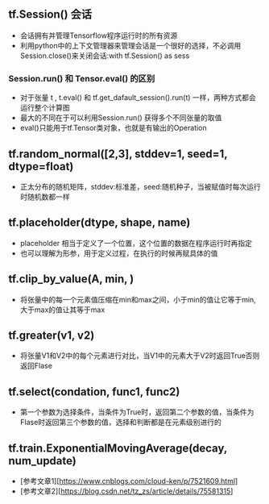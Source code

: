## tf.Session() 会话
  - 会话拥有并管理Tensorflow程序运行时的所有资源
  - 利用python中的上下文管理器来管理会话是一个很好的选择，不必调用Session.close()来关闭会话:with tf.Session() as sess
### Session.run() 和 Tensor.eval() 的区别
  - 对于张量 t , t.eval() 和 tf.get_dafault_session().run(t) 一样，两种方式都会运行整个计算图
  - 最大的不同在于可以利用Session.run() 获得多个不同张量的取值
  - eval()只能用于tf.Tensor类对象，也就是有输出的Operation
## tf.random_normal([2,3], stddev=1, seed=1, dtype=float)
  - 正太分布的随机矩阵，stddev:标准差，seed:随机种子，当被赋值时每次运行时随机数都一样
## tf.placeholder(dtype, shape, name)
  - placeholder 相当于定义了一个位置，这个位置的数据在程序运行时再指定
- 也可以理解为形参，用于定义过程，在执行的时候再赋具体的值
## tf.clip_by_value(A, min, ) 
  - 将张量中的每一个元素值压缩在min和max之间，小于min的值让它等于min,大于max的值让其等于max
## tf.greater(v1, v2)
  - 将张量V1和V2中的每个元素进行对比，当V1中的元素大于V2时返回True否则返回Flase
## tf.select(condation, func1, func2)
  - 第一个参数为选择条件，当条件为True时，返回第二个参数的值，当条件为Flase时返回第三个参数的值，选择和判断都是在元素级别进行的
## tf.train.ExponentialMovingAverage(decay, num_update)
  - [参考文章1][https://www.cnblogs.com/cloud-ken/p/7521609.html]
  - [参考文章2][https://blog.csdn.net/tz_zs/article/details/75581315]
  
